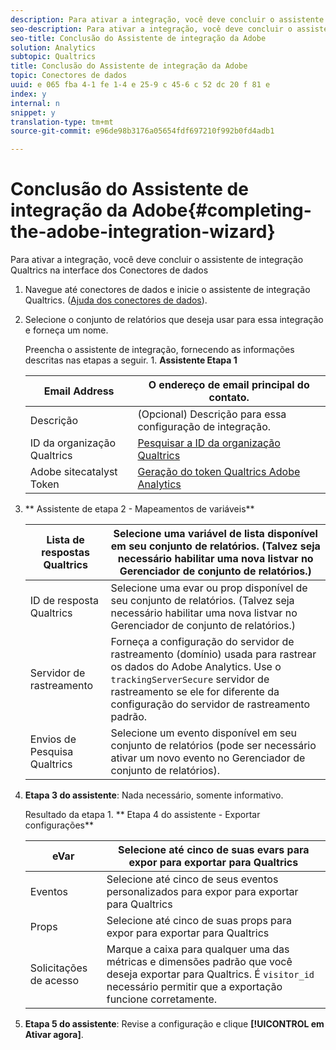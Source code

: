 ```yaml
---
description: Para ativar a integração, você deve concluir o assistente de integração Qualtrics na interface dos Conectores de dados
seo-description: Para ativar a integração, você deve concluir o assistente de integração Qualtrics na interface dos Conectores de dados
seo-title: Conclusão do Assistente de integração da Adobe
solution: Analytics
subtopic: Qualtrics
title: Conclusão do Assistente de integração da Adobe
topic: Conectores de dados
uuid: e 065 fba 4-1 fe 1-4 e 25-9 c 45-6 c 52 dc 20 f 81 e
index: y
internal: n
snippet: y
translation-type: tm+mt
source-git-commit: e96de98b3176a05654fdf697210f992b0fd4adb1

---
```



# Conclusão do Assistente de integração da Adobe{#completing-the-adobe-integration-wizard}

Para ativar a integração, você deve concluir o assistente de integração Qualtrics na interface dos Conectores de dados

1. Navegue até conectores de dados e inicie o assistente de integração Qualtrics. ([Ajuda dos conectores de dados](http://microsite.omniture.com/t2/help/en_US/genesis/)).
1. Selecione o conjunto de relatórios que deseja usar para essa integração e forneça um nome.

   Preencha o assistente de integração, fornecendo as informações descritas nas etapas a seguir. 1. **Assistente Etapa 1**

   | Email Address | O endereço de email principal do contato. |
   |---|---|
   | Descrição | (Opcional) Descrição para essa configuração de integração. |
   | ID da organização Qualtrics | [Pesquisar a ID da organização Qualtrics](../../qualtrics-overview/qualtrics-org-id.md#task-47ea30d6dcd24893986a5e5b8dcf5e96) |
   | Adobe sitecatalyst Token | [Geração do token Qualtrics Adobe Analytics](../../qualtrics-overview/qualtrics-token.md#task-e32eacbc91614008b84e6b2f0b92d372) |

1. ** Assistente de etapa 2 - Mapeamentos de variáveis**

   | Lista de respostas Qualtrics | Selecione uma variável de lista disponível em seu conjunto de relatórios. (Talvez seja necessário habilitar uma nova listvar no Gerenciador de conjunto de relatórios.) |
   |---|---|
   | ID de resposta Qualtrics | Selecione uma evar ou prop disponível de seu conjunto de relatórios. (Talvez seja necessário habilitar uma nova listvar no Gerenciador de conjunto de relatórios.) |
   | Servidor de rastreamento | Forneça a configuração do servidor de rastreamento (domínio) usada para rastrear os dados do Adobe Analytics. Use o `trackingServerSecure` servidor de rastreamento se ele for diferente da configuração do servidor de rastreamento padrão. |
   | Envios de Pesquisa Qualtrics | Selecione um evento disponível em seu conjunto de relatórios (pode ser necessário ativar um novo evento no Gerenciador de conjunto de relatórios). |

1. **Etapa 3 do assistente**: Nada necessário, somente informativo.

   Resultado da etapa 1. ** Etapa 4 do assistente - Exportar configurações**

   | eVar | Selecione até cinco de suas evars para expor para exportar para Qualtrics |
   |---|---|
   | Eventos  | Selecione até cinco de seus eventos personalizados para expor para exportar para Qualtrics |
   | Props | Selecione até cinco de suas props para expor para exportar para Qualtrics |
   | Solicitações de acesso | Marque a caixa para qualquer uma das métricas e dimensões padrão que você deseja exportar para Qualtrics. É `visitor_id` necessário permitir que a exportação funcione corretamente. |

1. **Etapa 5 do assistente**: Revise a configuração e clique **[!UICONTROL em Ativar agora]**.
